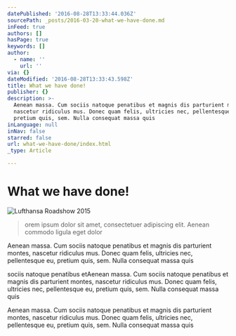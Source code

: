 ```yaml
---
datePublished: '2016-08-28T13:33:44.036Z'
sourcePath: _posts/2016-03-20-what-we-have-done.md
inFeed: true
authors: []
hasPage: true
keywords: []
author:
  - name: ''
    url: ''
via: {}
dateModified: '2016-08-28T13:33:43.598Z'
title: What we have done!
publisher: {}
description: >-
  Aenean massa. Cum sociis natoque penatibus et magnis dis parturient montes,
  nascetur ridiculus mus. Donec quam felis, ultricies nec, pellentesque eu,
  pretium quis, sem. Nulla consequat massa quis
inLanguage: null
inNav: false
starred: false
url: what-we-have-done/index.html
_type: Article

---
```

# What we have done!
![Lufthansa Roadshow 2015](https://the-grid-user-content.s3-us-west-2.amazonaws.com/d74bbd24-8258-4358-bfb1-2e809e49469b.png)

> orem ipsum dolor sit amet, consectetuer adipiscing elit. Aenean commodo ligula eget dolor

Aenean massa. Cum sociis natoque penatibus et magnis dis parturient montes, nascetur ridiculus mus. Donec quam felis, ultricies nec, pellentesque eu, pretium quis, sem. Nulla consequat massa quis

sociis natoque penatibus etAenean massa. Cum sociis natoque penatibus et magnis dis parturient montes, nascetur ridiculus mus. Donec quam felis, ultricies nec, pellentesque eu, pretium quis, sem. Nulla consequat massa quis

Aenean massa. Cum sociis natoque penatibus et magnis dis parturient montes, nascetur ridiculus mus. Donec quam felis, ultricies nec, pellentesque eu, pretium quis, sem. Nulla consequat massa quis